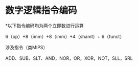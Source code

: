 #  数字逻辑指令编码

*以下指令编码均为两个立即数进行运算

6（op）+8（imm）+8（imm）+4（shamt）+ 6（funct）

涉及指令（类MIPS）

ADD、SUB、SLT、AND，NOR，OR，XOR，NOT，SLL，SRL

